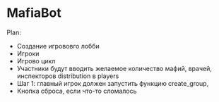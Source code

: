 # MafiaBot

Plan:

- Создание игрововго лобби
- Игроки
- Игрово цикл
- Участники будут вводить желаемое количество мафий, врачей, инспекторов distribution в players
- Шаг 1: главный игрок должен запустить функцию create_group, 
- Кнопка сброса, если что-то сломалось
